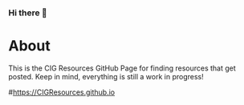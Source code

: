 ### Hi there 👋

# About
This is the CIG Resources GitHub Page for finding resources that get posted. Keep in mind, everything is still a work in progress!

#https://CIGResources.github.io

<!--
**CIGResources/CIGResources** is a ✨ _special_ ✨ repository because its `README.md` (this file) appears on your GitHub profile.

Here are some ideas to get you started:

- 🔭 I’m currently working on ...
- 🌱 I’m currently learning ...
- 👯 I’m looking to collaborate on ...
- 🤔 I’m looking for help with ...
- 💬 Ask me about ...
- 📫 How to reach me: ...
- 😄 Pronouns: ...
- ⚡ Fun fact: ...
-->
